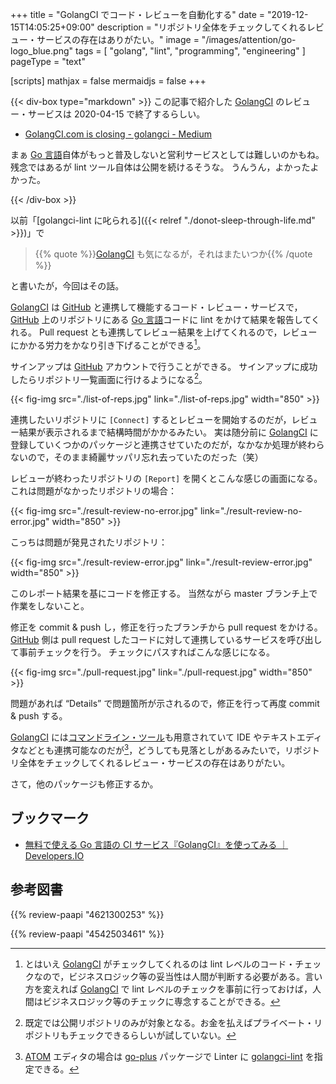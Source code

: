 +++
title = "GolangCI でコード・レビューを自動化する"
date =  "2019-12-15T14:05:25+09:00"
description = "リポジトリ全体をチェックしてくれるレビュー・サービスの存在はありがたい。"
image = "/images/attention/go-logo_blue.png"
tags = [ "golang", "lint", "programming", "engineering" ]
pageType = "text"

[scripts]
  mathjax = false
  mermaidjs = false
+++

{{< div-box type="markdown" >}}
この記事で紹介した [GolangCI] のレビュー・サービスは 2020-04-15 で終了するらしい。

- [GolangCI.com is closing - golangci - Medium](https://medium.com/golangci/golangci-com-is-closing-d1fc1bd30e0e)

まぁ [Go 言語]自体がもっと普及しないと営利サービスとしては難しいのかもね。
残念ではあるが lint ツール自体は公開を続けるそうな。
うんうん，よかったよかった。

[GolangCI]: https://golangci.com/ "Automated code review for Go"
[Go 言語]: https://golang.org/ "The Go Programming Language"
{{< /div-box >}}

以前「[golangci-lint に叱られる]({{< relref "./donot-sleep-through-life.md" >}})」で

> {{% quote %}}[GolangCI](https://golangci.com/ "Automated code review for Go") も気になるが，それはまたいつか{{% /quote %}}

と書いたが，今回はその話。

[GolangCI] は [GitHub] と連携して機能するコード・レビュー・サービスで， [GitHub] 上のリポジトリにある [Go 言語]コードに lint をかけて結果を報告してくれる。
Pull request とも連携してレビュー結果を上げてくれるので，レビューにかかる労力をかなり引き下げることができる[^lint1]。

[^lint1]: とはいえ [GolangCI] がチェックしてくれるのは lint レベルのコード・チェックなので，ビジネスロジック等の妥当性は人間が判断する必要がある。言い方を変えれば [GolangCI] で lint レベルのチェックを事前に行っておけば，人間はビジネスロジック等のチェックに専念することができる。

サインアップは [GitHub] アカウントで行うことができる。
サインアップに成功したらリポジトリ一覧画面に行けるようになる[^repos1]。

[^repos1]: 既定では公開リポジトリのみが対象となる。お金を払えばプライベート・リポジトリもチェックできるらしいが試していない。

{{< fig-img src="./list-of-reps.jpg" link="./list-of-reps.jpg" width="850" >}}

連携したいリポジトリに `[Connect]` するとレビューを開始するのだが，レビュー結果が表示されるまで結構時間がかかるみたい。
実は随分前に [GolangCI] に登録していくつかのパッケージと連携させていたのだが，なかなか処理が終わらないので，そのまま綺麗サッパリ忘れ去っていたのだった（笑）

レビューが終わったリポジトリの `[Report]` を開くとこんな感じの画面になる。
これは問題がなかったリポジトリの場合：

{{< fig-img src="./result-review-no-error.jpg" link="./result-review-no-error.jpg" width="850" >}}

こっちは問題が発見されたリポジトリ：

{{< fig-img src="./result-review-error.jpg" link="./result-review-error.jpg" width="850" >}}

このレポート結果を基にコードを修正する。
当然ながら master ブランチ上で作業をしないこと。

修正を commit & push し，修正を行ったブランチから pull request をかける。
[GitHub] 側は pull request したコードに対して連携しているサービスを呼び出して事前チェックを行う。
チェックにパスすればこんな感じになる。

{{< fig-img src="./pull-request.jpg" link="./pull-request.jpg" width="850" >}}

問題があれば “Details” で問題箇所が示されるので，修正を行って再度 commit & push する。

[GolangCI] には[コマンドライン・ツール](https://github.com/golangci/golangci-lint "golangci/golangci-lint: Linters Runner for Go. 5x faster than gometalinter. Nice colored output. Can report only new issues. Fewer false-positives. Yaml/toml config.")も用意されていて IDE やテキストエディタなどとも連携可能なのだが[^atom1]，どうしても見落としがあるみたいで，リポジトリ全体をチェックしてくれるレビュー・サービスの存在はありがたい。

[^atom1]: [ATOM] エディタの場合は [go-plus](https://atom.io/packages/go-plus) パッケージで Linter に [golangci-lint] を指定できる。

さて，他のパッケージも修正するか。

## ブックマーク

- [無料で使える Go 言語の CI サービス『GolangCI』を使ってみる ｜ Developers.IO](https://dev.classmethod.jp/go/golangci/)

[Go]: https://golang.org/ "The Go Programming Language"
[Go 言語]: https://golang.org/ "The Go Programming Language"
[GolangCI]: https://golangci.com/ "Automated code review for Go"
[golangci-lint]: https://github.com/golangci/golangci-lint "golangci/golangci-lint: Linters Runner for Go. 5x faster than gometalinter. Nice colored output. Can report only new issues. Fewer false-positives. Yaml/toml config."
[GitHub]: https://github.com/ "The world’s leading software development platform · GitHub"
[ATOM]: https://atom.io/

## 参考図書

{{% review-paapi "4621300253" %}} <!-- プログラミング言語Go -->

{{% review-paapi "4542503461" %}} <!-- 組込み開発者におくるMISRA‐C:2004 -->
